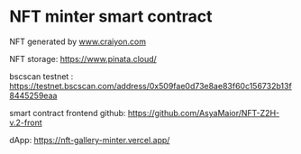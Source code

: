 # NFT minter smart contract

NFT generated by www.craiyon.com 

NFT storage: https://www.pinata.cloud/ 

bscscan testnet : https://testnet.bscscan.com/address/0x509fae0d73e8ae83f60c156732b13f8445259eaa 

smart contract frontend github: https://github.com/AsyaMaior/NFT-Z2H-v.2-front 

dApp: https://nft-gallery-minter.vercel.app/


